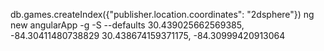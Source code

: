 db.games.createIndex({"publisher.location.coordinates": "2dsphere"})
ng new angularApp -g -S --defaults
30.439025662569385, -84.30411480738829
30.438674159371175, -84.30999420913064
